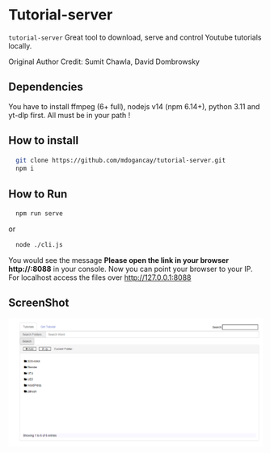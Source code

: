 # Tutorial-server

`tutorial-server` Great tool to download, serve and control Youtube tutorials locally.

Original Author Credit: Sumit Chawla, David Dombrowsky

## Dependencies

You have to install ffmpeg (6+ full), nodejs v14 (npm 6.14+), python 3.11 and yt-dlp first.
All must be in your path !

## How to install

```sh
  git clone https://github.com/mdogancay/tutorial-server.git
  npm i
```

## How to Run

```sh
  npm run serve
```

or

```sh
  node ./cli.js
```

You would see the message <b>Please open the link in your browser http://<YOUR-IP>:8088</b> in your console. Now you can point your browser to your IP.
For localhost access the files over http://127.0.0.1:8088

## ScreenShot

<img src="tutorial-server.png"/>
